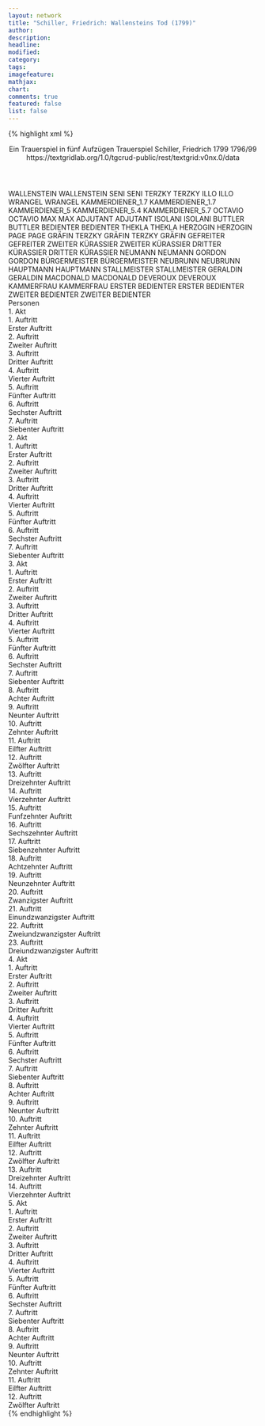 ```yaml
---
layout: network
title: "Schiller, Friedrich: Wallensteins Tod (1799)"
author:
description:
headline:
modified:
category:
tags:
imagefeature: 
mathjax: 
chart: 
comments: true
featured: false
list: false
---
```

{% highlight xml %}
<?xml-model href="https://raw.githubusercontent.com/DLiNa/project/master/rules/lina.rnc"?><?xml-model href="https://raw.githubusercontent.com/DLiNa/project/master/rules/lina.sch"?>
<play xmlns="http://lina.digital">
  <header>
    <title>Wallensteins Tod</title>
    <subtitle>Ein Trauerspiel in fünf Aufzügen</subtitle>
  	<genretitle>Trauerspiel</genretitle>
    <author>Schiller, Friedrich</author>
    <date type="print"/>
    <date type="premiere">1799</date>
    <date type="written">1796/99</date>
    <source>https://textgridlab.org/1.0/tgcrud-public/rest/textgrid:v0nx.0/data</source>
  </header>
  <personae>
    <character>
      <name>WALLENSTEIN</name>
      <alias xml:id="wallenstein">
        <name>WALLENSTEIN</name>
      </alias>
    </character>
    <character>
      <name>SENI</name>
      <alias xml:id="seni">
        <name>SENI</name>
      </alias>
    </character>
    <character>
      <name>TERZKY</name>
      <alias xml:id="terzky">
        <name>TERZKY</name>
      </alias>
    </character>
    <character>
      <name>ILLO</name>
      <alias xml:id="illo">
        <name>ILLO</name>
      </alias>
    </character>
    <character>
      <name>WRANGEL</name>
      <alias xml:id="wrangel">
        <name>WRANGEL</name>
      </alias>
    </character>
    <character>
      <name>KAMMERDIENER_1.7</name>
      <alias xml:id="kammerdiener_1.7">
        <name>KAMMERDIENER_1.7</name>
      </alias>
    </character>
    <character>
      <name>KAMMERDIENER_5</name>
      <alias xml:id="kammerdiener_5.4">
        <name>KAMMERDIENER_5.4</name>
      </alias>
      <alias xml:id="kammerdiener_5.7">
        <name>KAMMERDIENER_5.7</name>
      </alias>
    </character>
    <character>
      <name>OCTAVIO</name>
      <alias xml:id="octavio">
        <name>OCTAVIO</name>
      </alias>
    </character>
    <character>
      <name>MAX</name>
      <alias xml:id="max">
        <name>MAX</name>
      </alias>
    </character>
    <character>
      <name>ADJUTANT</name>
      <alias xml:id="adjutant">
        <name>ADJUTANT</name>
      </alias>
    </character>
    <character>
      <name>ISOLANI</name>
      <alias xml:id="isolani">
        <name>ISOLANI</name>
      </alias>
    </character>
    <character>
      <name>BUTTLER</name>
      <alias xml:id="buttler">
        <name>BUTTLER</name>
      </alias>
    </character>
    <character>
      <name>BEDIENTER</name>
      <alias xml:id="bedienter">
        <name>BEDIENTER</name>
      </alias>
    </character>
    <character>
      <name>THEKLA</name>
      <alias xml:id="thekla">
        <name>THEKLA</name>
      </alias>
    </character>
    <character>
      <name>HERZOGIN</name>
      <alias xml:id="herzogin">
        <name>HERZOGIN</name>
      </alias>
    </character>
    <character>
      <name>PAGE</name>
      <alias xml:id="page">
        <name>PAGE</name>
      </alias>
    </character>
    <character>
      <name>GRÄFIN TERZKY</name>
      <alias xml:id="gräfin_terzky">
        <name>GRÄFIN TERZKY</name>
      </alias>
      <alias xml:id="gräfin">
        <name>GRÄFIN</name>
      </alias>
    </character>
    <character>
      <name>GEFREITER</name>
      <alias xml:id="gefreiter">
        <name>GEFREITER</name>
      </alias>
    </character>
    <character>
      <name>ZWEITER KÜRASSIER</name>
      <alias xml:id="zweiter_kürassier">
        <name>ZWEITER KÜRASSIER</name>
      </alias>
    </character>
    <character>
      <name>DRITTER KÜRASSIER</name>
      <alias xml:id="dritter_kürassier">
        <name>DRITTER KÜRASSIER</name>
      </alias>
    </character>
    <character>
      <name>NEUMANN</name>
      <alias xml:id="neumann">
        <name>NEUMANN</name>
      </alias>
    </character>
    <character>
      <name>GORDON</name>
      <alias xml:id="gordon">
        <name>GORDON</name>
      </alias>
    </character>
    <character>
      <name>BÜRGERMEISTER</name>
      <alias xml:id="bürgermeister">
        <name>BÜRGERMEISTER</name>
      </alias>
    </character>
    <character>
      <name>NEUBRUNN</name>
      <alias xml:id="neubrunn">
        <name>NEUBRUNN</name>
      </alias>
    </character>
    <character>
      <name>HAUPTMANN</name>
      <alias xml:id="hauptmann">
        <name>HAUPTMANN</name>
      </alias>
    </character>
    <character>
      <name>STALLMEISTER</name>
      <alias xml:id="stallmeister">
        <name>STALLMEISTER</name>
      </alias>
    </character>
    <character>
      <name>GERALDIN</name>
      <alias xml:id="geraldin">
        <name>GERALDIN</name>
      </alias>
    </character>
    <character>
      <name>MACDONALD</name>
      <alias xml:id="macdonald">
        <name>MACDONALD</name>
      </alias>
    </character>
    <character>
      <name>DEVEROUX</name>
      <alias xml:id="deveroux">
        <name>DEVEROUX</name>
      </alias>
    </character>
    <character>
      <name>KAMMERFRAU</name>
      <alias xml:id="kammerfrau">
        <name>KAMMERFRAU</name>
      </alias>
    </character>
    <character>
      <name>ERSTER BEDIENTER</name>
      <alias xml:id="erster_bedienter">
        <name>ERSTER BEDIENTER</name>
      </alias>
    </character>
    <character>
      <name>ZWEITER BEDIENTER</name>
      <alias xml:id="zweiter_bedienter">
        <name>ZWEITER BEDIENTER</name>
      </alias>
    </character>
  </personae>
  <text>
    <div>
      <head>Personen</head>
    </div>
    <div>
      <head>1. Akt</head>
      <div>
        <head>1. Auftritt</head>
        <div>
          <head>Erster Auftritt</head>
          <sp who="#wallenstein">
            <amount n="5" unit="speech_acts"/>
            <amount n="229" unit="words"/>
            <amount n="34" unit="lines"/>
            <amount n="1270" unit="chars"/>
          </sp>
          <sp who="#seni">
            <amount n="2" unit="speech_acts"/>
            <amount n="37" unit="words"/>
            <amount n="6" unit="lines"/>
            <amount n="206" unit="chars"/>
          </sp>
          <sp who="#terzky">
            <amount n="2" unit="speech_acts"/>
            <amount n="15" unit="words"/>
            <amount n="3" unit="lines"/>
            <amount n="78" unit="chars"/>
          </sp>
        </div>
      </div>
      <div>
        <head>2. Auftritt</head>
        <div>
          <head>Zweiter Auftritt</head>
          <sp who="#terzky">
            <amount n="3" unit="speech_acts"/>
            <amount n="87" unit="words"/>
            <amount n="12" unit="lines"/>
            <amount n="491" unit="chars"/>
          </sp>
          <sp who="#wallenstein">
            <amount n="2" unit="speech_acts"/>
            <amount n="14" unit="words"/>
            <amount n="2" unit="lines"/>
            <amount n="82" unit="chars"/>
          </sp>
        </div>
      </div>
      <div>
        <head>3. Auftritt</head>
        <div>
          <head>Dritter Auftritt</head>
          <sp who="#illo">
            <amount n="14" unit="speech_acts"/>
            <amount n="318" unit="words"/>
            <amount n="45" unit="lines"/>
            <amount n="1713" unit="chars"/>
          </sp>
          <sp who="#terzky">
            <amount n="5" unit="speech_acts"/>
            <amount n="95" unit="words"/>
            <amount n="13" unit="lines"/>
            <amount n="499" unit="chars"/>
          </sp>
          <sp who="#wallenstein">
            <amount n="12" unit="speech_acts"/>
            <amount n="261" unit="words"/>
            <amount n="33" unit="lines"/>
            <amount n="1357" unit="chars"/>
          </sp>
        </div>
      </div>
      <div>
        <head>4. Auftritt</head>
        <div>
          <head>Vierter Auftritt</head>
          <sp who="#wallenstein">
            <amount n="1" unit="speech_acts"/>
            <amount n="638" unit="words"/>
            <amount n="84" unit="lines"/>
            <amount n="3460" unit="chars"/>
          </sp>
        </div>
      </div>
      <div>
        <head>5. Auftritt</head>
        <div>
          <head>Fünfter Auftritt</head>
          <sp who="#wallenstein">
            <amount n="26" unit="speech_acts"/>
            <amount n="663" unit="words"/>
            <amount n="94" unit="lines"/>
            <amount n="3563" unit="chars"/>
          </sp>
          <sp who="#wrangel">
            <amount n="26" unit="speech_acts"/>
            <amount n="771" unit="words"/>
            <amount n="110" unit="lines"/>
            <amount n="4273" unit="chars"/>
          </sp>
        </div>
      </div>
      <div>
        <head>6. Auftritt</head>
        <div>
          <head>Sechster Auftritt</head>
          <sp who="#illo">
            <amount n="4" unit="speech_acts"/>
            <amount n="33" unit="words"/>
            <amount n="6" unit="lines"/>
            <amount n="178" unit="chars"/>
          </sp>
          <sp who="#terzky">
            <amount n="3" unit="speech_acts"/>
            <amount n="56" unit="words"/>
            <amount n="8" unit="lines"/>
            <amount n="287" unit="chars"/>
          </sp>
          <sp who="#wallenstein">
            <amount n="4" unit="speech_acts"/>
            <amount n="167" unit="words"/>
            <amount n="23" unit="lines"/>
            <amount n="922" unit="chars"/>
          </sp>
        </div>
      </div>
      <div>
        <head>7. Auftritt</head>
        <div>
          <head>Siebenter Auftritt</head>
          <sp who="#wallenstein">
            <amount n="14" unit="speech_acts"/>
            <amount n="490" unit="words"/>
            <amount n="65" unit="lines"/>
            <amount n="2584" unit="chars"/>
          </sp>
          <sp who="#gräfin">
            <amount n="15" unit="speech_acts"/>
            <amount n="1132" unit="words"/>
            <amount n="152" unit="lines"/>
            <amount n="6178" unit="chars"/>
          </sp>
          <sp who="#terzky">
            <amount n="1" unit="speech_acts"/>
            <amount n="4" unit="words"/>
            <amount n="1" unit="lines"/>
            <amount n="22" unit="chars"/>
          </sp>
          <sp who="#illo">
            <amount n="3" unit="speech_acts"/>
            <amount n="40" unit="words"/>
            <amount n="5" unit="lines"/>
            <amount n="202" unit="chars"/>
          </sp>
          <sp who="#kammerdiener_1.7">
            <amount n="2" unit="speech_acts"/>
            <amount n="16" unit="words"/>
            <amount n="3" unit="lines"/>
            <amount n="89" unit="chars"/>
          </sp>
        </div>
      </div>
    </div>
    <div>
      <head>2. Akt</head>
      <div>
        <head>1. Auftritt</head>
        <div>
          <head>Erster Auftritt</head>
          <sp who="#wallenstein">
            <amount n="1" unit="speech_acts"/>
            <amount n="163" unit="words"/>
            <amount n="21" unit="lines"/>
            <amount n="878" unit="chars"/>
          </sp>
          <sp who="#octavio">
            <amount n="1" unit="speech_acts"/>
            <amount n="4" unit="words"/>
            <amount n="1" unit="lines"/>
            <amount n="22" unit="chars"/>
          </sp>
        </div>
      </div>
      <div>
        <head>2. Auftritt</head>
        <div>
          <head>Zweiter Auftritt</head>
          <sp who="#max">
            <amount n="9" unit="speech_acts"/>
            <amount n="559" unit="words"/>
            <amount n="75" unit="lines"/>
            <amount n="3010" unit="chars"/>
          </sp>
          <sp who="#wallenstein">
            <amount n="9" unit="speech_acts"/>
            <amount n="663" unit="words"/>
            <amount n="88" unit="lines"/>
            <amount n="3534" unit="chars"/>
          </sp>
        </div>
      </div>
      <div>
        <head>3. Auftritt</head>
        <div>
          <head>Dritter Auftritt</head>
          <sp who="#terzky">
            <amount n="10" unit="speech_acts"/>
            <amount n="129" unit="words"/>
            <amount n="17" unit="lines"/>
            <amount n="679" unit="chars"/>
          </sp>
          <sp who="#wallenstein">
            <amount n="14" unit="speech_acts"/>
            <amount n="678" unit="words"/>
            <amount n="93" unit="lines"/>
            <amount n="3717" unit="chars"/>
          </sp>
          <sp who="#illo">
            <amount n="9" unit="speech_acts"/>
            <amount n="93" unit="words"/>
            <amount n="13" unit="lines"/>
            <amount n="497" unit="chars"/>
          </sp>
        </div>
      </div>
      <div>
        <head>4. Auftritt</head>
        <div>
          <head>Vierter Auftritt</head>
          <sp who="#octavio">
            <amount n="3" unit="speech_acts"/>
            <amount n="80" unit="words"/>
            <amount n="12" unit="lines"/>
            <amount n="467" unit="chars"/>
          </sp>
          <sp who="#adjutant">
            <amount n="2" unit="speech_acts"/>
            <amount n="5" unit="words"/>
            <amount n="2" unit="lines"/>
            <amount n="31" unit="chars"/>
          </sp>
        </div>
      </div>
      <div>
        <head>5. Auftritt</head>
        <div>
          <head>Fünfter Auftritt</head>
          <sp who="#isolani">
            <amount n="20" unit="speech_acts"/>
            <amount n="374" unit="words"/>
            <amount n="50" unit="lines"/>
            <amount n="1935" unit="chars"/>
          </sp>
          <sp who="#octavio">
            <amount n="20" unit="speech_acts"/>
            <amount n="251" unit="words"/>
            <amount n="38" unit="lines"/>
            <amount n="1302" unit="chars"/>
          </sp>
        </div>
      </div>
      <div>
        <head>6. Auftritt</head>
        <div>
          <head>Sechster Auftritt</head>
          <sp who="#buttler">
            <amount n="30" unit="speech_acts"/>
            <amount n="386" unit="words"/>
            <amount n="55" unit="lines"/>
            <amount n="2120" unit="chars"/>
          </sp>
          <sp who="#octavio">
            <amount n="30" unit="speech_acts"/>
            <amount n="719" unit="words"/>
            <amount n="98" unit="lines"/>
            <amount n="3868" unit="chars"/>
          </sp>
          <sp who="#bedienter">
            <amount n="1" unit="speech_acts"/>
            <amount n="15" unit="words"/>
            <amount n="2" unit="lines"/>
            <amount n="90" unit="chars"/>
          </sp>
        </div>
      </div>
      <div>
        <head>7. Auftritt</head>
        <div>
          <head>Siebenter Auftritt</head>
          <sp who="#octavio">
            <amount n="15" unit="speech_acts"/>
            <amount n="246" unit="words"/>
            <amount n="36" unit="lines"/>
            <amount n="1357" unit="chars"/>
          </sp>
          <sp who="#max">
            <amount n="14" unit="speech_acts"/>
            <amount n="420" unit="words"/>
            <amount n="62" unit="lines"/>
            <amount n="2378" unit="chars"/>
          </sp>
        </div>
      </div>
    </div>
    <div>
      <head>3. Akt</head>
      <div>
        <head>1. Auftritt</head>
        <div>
          <head>Erster Auftritt</head>
          <sp who="#gräfin">
            <amount n="4" unit="speech_acts"/>
            <amount n="76" unit="words"/>
            <amount n="10" unit="lines"/>
            <amount n="388" unit="chars"/>
          </sp>
          <sp who="#thekla">
            <amount n="3" unit="speech_acts"/>
            <amount n="12" unit="words"/>
            <amount n="3" unit="lines"/>
            <amount n="61" unit="chars"/>
          </sp>
        </div>
      </div>
      <div>
        <head>2. Auftritt</head>
        <div>
          <head>Zweiter Auftritt</head>
          <sp who="#gräfin">
            <amount n="19" unit="speech_acts"/>
            <amount n="347" unit="words"/>
            <amount n="50" unit="lines"/>
            <amount n="1778" unit="chars"/>
          </sp>
          <sp who="#thekla">
            <amount n="18" unit="speech_acts"/>
            <amount n="243" unit="words"/>
            <amount n="38" unit="lines"/>
            <amount n="1311" unit="chars"/>
          </sp>
        </div>
      </div>
      <div>
        <head>3. Auftritt</head>
        <div>
          <head>Dritter Auftritt</head>
          <sp who="#herzogin">
            <amount n="8" unit="speech_acts"/>
            <amount n="357" unit="words"/>
            <amount n="51" unit="lines"/>
            <amount n="1952" unit="chars"/>
          </sp>
          <sp who="#gräfin">
            <amount n="8" unit="speech_acts"/>
            <amount n="69" unit="words"/>
            <amount n="13" unit="lines"/>
            <amount n="350" unit="chars"/>
          </sp>
          <sp who="#thekla">
            <amount n="4" unit="speech_acts"/>
            <amount n="47" unit="words"/>
            <amount n="8" unit="lines"/>
            <amount n="266" unit="chars"/>
          </sp>
        </div>
      </div>
      <div>
        <head>4. Auftritt</head>
        <div>
          <head>Vierter Auftritt</head>
          <sp who="#wallenstein">
            <amount n="24" unit="speech_acts"/>
            <amount n="628" unit="words"/>
            <amount n="90" unit="lines"/>
            <amount n="3371" unit="chars"/>
          </sp>
          <sp who="#illo">
            <amount n="4" unit="speech_acts"/>
            <amount n="28" unit="words"/>
            <amount n="5" unit="lines"/>
            <amount n="176" unit="chars"/>
          </sp>
          <sp who="#gräfin">
            <amount n="13" unit="speech_acts"/>
            <amount n="112" unit="words"/>
            <amount n="20" unit="lines"/>
            <amount n="588" unit="chars"/>
          </sp>
          <sp who="#herzogin">
            <amount n="16" unit="speech_acts"/>
            <amount n="192" unit="words"/>
            <amount n="30" unit="lines"/>
            <amount n="1021" unit="chars"/>
          </sp>
          <sp who="#thekla">
            <amount n="4" unit="speech_acts"/>
            <amount n="43" unit="words"/>
            <amount n="6" unit="lines"/>
            <amount n="199" unit="chars"/>
          </sp>
        </div>
      </div>
      <div>
        <head>5. Auftritt</head>
        <div>
          <head>Fünfter Auftritt</head>
          <sp who="#gräfin">
            <amount n="1" unit="speech_acts"/>
            <amount n="15" unit="words"/>
            <amount n="2" unit="lines"/>
            <amount n="81" unit="chars"/>
          </sp>
          <sp who="#terzky">
            <amount n="5" unit="speech_acts"/>
            <amount n="46" unit="words"/>
            <amount n="7" unit="lines"/>
            <amount n="252" unit="chars"/>
          </sp>
          <sp who="#wallenstein">
            <amount n="4" unit="speech_acts"/>
            <amount n="8" unit="words"/>
            <amount n="4" unit="lines"/>
            <amount n="39" unit="chars"/>
          </sp>
        </div>
      </div>
      <div>
        <head>6. Auftritt</head>
        <div>
          <head>Sechster Auftritt</head>
          <sp who="#illo">
            <amount n="4" unit="speech_acts"/>
            <amount n="30" unit="words"/>
            <amount n="6" unit="lines"/>
            <amount n="162" unit="chars"/>
          </sp>
          <sp who="#terzky">
            <amount n="5" unit="speech_acts"/>
            <amount n="17" unit="words"/>
            <amount n="5" unit="lines"/>
            <amount n="97" unit="chars"/>
          </sp>
          <sp who="#wallenstein">
            <amount n="7" unit="speech_acts"/>
            <amount n="106" unit="words"/>
            <amount n="18" unit="lines"/>
            <amount n="566" unit="chars"/>
          </sp>
          <sp who="#gräfin">
            <amount n="4" unit="speech_acts"/>
            <amount n="44" unit="words"/>
            <amount n="7" unit="lines"/>
            <amount n="248" unit="chars"/>
          </sp>
          <sp who="#page">
            <amount n="1" unit="speech_acts"/>
            <amount n="7" unit="words"/>
            <amount n="1" unit="lines"/>
            <amount n="42" unit="chars"/>
          </sp>
          <sp who="#herzogin">
            <amount n="2" unit="speech_acts"/>
            <amount n="9" unit="words"/>
            <amount n="2" unit="lines"/>
            <amount n="58" unit="chars"/>
          </sp>
        </div>
      </div>
      <div>
        <head>7. Auftritt</head>
        <div>
          <head>Siebenter Auftritt</head>
          <sp who="#wallenstein">
            <amount n="7" unit="speech_acts"/>
            <amount n="222" unit="words"/>
            <amount n="29" unit="lines"/>
            <amount n="1164" unit="chars"/>
          </sp>
          <sp who="#terzky">
            <amount n="7" unit="speech_acts"/>
            <amount n="140" unit="words"/>
            <amount n="21" unit="lines"/>
            <amount n="830" unit="chars"/>
          </sp>
        </div>
      </div>
      <div>
        <head>8. Auftritt</head>
        <div>
          <head>Achter Auftritt</head>
          <sp who="#illo">
            <amount n="7" unit="speech_acts"/>
            <amount n="88" unit="words"/>
            <amount n="16" unit="lines"/>
            <amount n="550" unit="chars"/>
          </sp>
          <sp who="#terzky">
            <amount n="6" unit="speech_acts"/>
            <amount n="30" unit="words"/>
            <amount n="6" unit="lines"/>
            <amount n="133" unit="chars"/>
          </sp>
          <sp who="#wallenstein">
            <amount n="3" unit="speech_acts"/>
            <amount n="12" unit="words"/>
            <amount n="3" unit="lines"/>
            <amount n="61" unit="chars"/>
          </sp>
        </div>
      </div>
      <div>
        <head>9. Auftritt</head>
        <div>
          <head>Neunter Auftritt</head>
          <sp who="#gräfin">
            <amount n="2" unit="speech_acts"/>
            <amount n="21" unit="words"/>
            <amount n="3" unit="lines"/>
            <amount n="104" unit="chars"/>
          </sp>
          <sp who="#illo">
            <amount n="1" unit="speech_acts"/>
            <amount n="12" unit="words"/>
            <amount n="2" unit="lines"/>
            <amount n="67" unit="chars"/>
          </sp>
          <sp who="#terzky">
            <amount n="1" unit="speech_acts"/>
            <amount n="13" unit="words"/>
            <amount n="2" unit="lines"/>
            <amount n="64" unit="chars"/>
          </sp>
          <sp who="#wallenstein">
            <amount n="1" unit="speech_acts"/>
            <amount n="141" unit="words"/>
            <amount n="20" unit="lines"/>
            <amount n="810" unit="chars"/>
          </sp>
        </div>
      </div>
      <div>
        <head>10. Auftritt</head>
        <div>
          <head>Zehnter Auftritt</head>
          <sp who="#terzky">
            <amount n="2" unit="speech_acts"/>
            <amount n="18" unit="words"/>
            <amount n="2" unit="lines"/>
            <amount n="85" unit="chars"/>
          </sp>
          <sp who="#wallenstein">
            <amount n="13" unit="speech_acts"/>
            <amount n="356" unit="words"/>
            <amount n="52" unit="lines"/>
            <amount n="1950" unit="chars"/>
          </sp>
          <sp who="#buttler">
            <amount n="13" unit="speech_acts"/>
            <amount n="92" unit="words"/>
            <amount n="19" unit="lines"/>
            <amount n="492" unit="chars"/>
          </sp>
          <sp who="#terzky #illo">
            <amount n="1" unit="speech_acts"/>
            <amount n="3" unit="words"/>
            <amount n="1" unit="lines"/>
            <amount n="14" unit="chars"/>
          </sp>
          <sp who="#illo">
            <amount n="1" unit="speech_acts"/>
            <amount n="1" unit="words"/>
            <amount n="1" unit="lines"/>
            <amount n="9" unit="chars"/>
          </sp>
        </div>
      </div>
      <div>
        <head>11. Auftritt</head>
        <div>
          <head>Eilfter Auftritt</head>
          <sp who="#gräfin_terzky">
            <amount n="1" unit="speech_acts"/>
            <amount n="128" unit="words"/>
            <amount n="15" unit="lines"/>
            <amount n="663" unit="chars"/>
          </sp>
        </div>
      </div>
      <div>
        <head>12. Auftritt</head>
        <div>
          <head>Zwölfter Auftritt</head>
          <sp who="#thekla">
            <amount n="4" unit="speech_acts"/>
            <amount n="19" unit="words"/>
            <amount n="4" unit="lines"/>
            <amount n="102" unit="chars"/>
          </sp>
          <sp who="#herzogin">
            <amount n="2" unit="speech_acts"/>
            <amount n="45" unit="words"/>
            <amount n="7" unit="lines"/>
            <amount n="284" unit="chars"/>
          </sp>
          <sp who="#gräfin">
            <amount n="3" unit="speech_acts"/>
            <amount n="108" unit="words"/>
            <amount n="14" unit="lines"/>
            <amount n="557" unit="chars"/>
          </sp>
        </div>
      </div>
      <div>
        <head>13. Auftritt</head>
        <div>
          <head>Dreizehnter Auftritt</head>
          <sp who="#wallenstein">
            <amount n="1" unit="speech_acts"/>
            <amount n="302" unit="words"/>
            <amount n="39" unit="lines"/>
            <amount n="1657" unit="chars"/>
          </sp>
        </div>
      </div>
      <div>
        <head>14. Auftritt</head>
        <div>
          <head>Vierzehnter Auftritt</head>
          <sp who="#terzky">
            <amount n="2" unit="speech_acts"/>
            <amount n="16" unit="words"/>
            <amount n="4" unit="lines"/>
            <amount n="94" unit="chars"/>
          </sp>
          <sp who="#wallenstein">
            <amount n="2" unit="speech_acts"/>
            <amount n="19" unit="words"/>
            <amount n="4" unit="lines"/>
            <amount n="104" unit="chars"/>
          </sp>
        </div>
      </div>
      <div>
        <head>15. Auftritt</head>
        <div>
          <head>Funfzehnter Auftritt</head>
          <sp who="#wallenstein">
            <amount n="18" unit="speech_acts"/>
            <amount n="757" unit="words"/>
            <amount n="106" unit="lines"/>
            <amount n="4236" unit="chars"/>
          </sp>
          <sp who="#gefreiter">
            <amount n="13" unit="speech_acts"/>
            <amount n="439" unit="words"/>
            <amount n="62" unit="lines"/>
            <amount n="2406" unit="chars"/>
          </sp>
          <sp who="#zweiter_kürassier">
            <amount n="1" unit="speech_acts"/>
            <amount n="4" unit="words"/>
            <amount n="1" unit="lines"/>
            <amount n="23" unit="chars"/>
          </sp>
          <sp who="#dritter_kürassier">
            <amount n="3" unit="speech_acts"/>
            <amount n="17" unit="words"/>
            <amount n="3" unit="lines"/>
            <amount n="81" unit="chars"/>
          </sp>
        </div>
      </div>
      <div>
        <head>16. Auftritt</head>
        <div>
          <head>Sechszehnter Auftritt</head>
          <sp who="#buttler">
            <amount n="4" unit="speech_acts"/>
            <amount n="36" unit="words"/>
            <amount n="6" unit="lines"/>
            <amount n="220" unit="chars"/>
          </sp>
          <sp who="#wallenstein">
            <amount n="4" unit="speech_acts"/>
            <amount n="117" unit="words"/>
            <amount n="17" unit="lines"/>
            <amount n="580" unit="chars"/>
          </sp>
          <sp who="#gefreiter">
            <amount n="1" unit="speech_acts"/>
            <amount n="2" unit="words"/>
            <amount n="1" unit="lines"/>
            <amount n="10" unit="chars"/>
          </sp>
        </div>
      </div>
      <div>
        <head>17. Auftritt</head>
        <div>
          <head>Siebenzehnter Auftritt</head>
          <sp who="#herzogin">
            <amount n="3" unit="speech_acts"/>
            <amount n="16" unit="words"/>
            <amount n="3" unit="lines"/>
            <amount n="88" unit="chars"/>
          </sp>
          <sp who="#wallenstein">
            <amount n="3" unit="speech_acts"/>
            <amount n="61" unit="words"/>
            <amount n="10" unit="lines"/>
            <amount n="338" unit="chars"/>
          </sp>
          <sp who="#gräfin">
            <amount n="5" unit="speech_acts"/>
            <amount n="51" unit="words"/>
            <amount n="9" unit="lines"/>
            <amount n="271" unit="chars"/>
          </sp>
          <sp who="#terzky">
            <amount n="4" unit="speech_acts"/>
            <amount n="52" unit="words"/>
            <amount n="8" unit="lines"/>
            <amount n="268" unit="chars"/>
          </sp>
          <sp who="#illo">
            <amount n="2" unit="speech_acts"/>
            <amount n="68" unit="words"/>
            <amount n="10" unit="lines"/>
            <amount n="354" unit="chars"/>
          </sp>
          <sp who="#thekla">
            <amount n="1" unit="speech_acts"/>
            <amount n="3" unit="words"/>
            <amount n="1" unit="lines"/>
            <amount n="10" unit="chars"/>
          </sp>
        </div>
      </div>
      <div>
        <head>18. Auftritt</head>
        <div>
          <head>Achtzehnter Auftritt</head>
          <sp who="#max">
            <amount n="5" unit="speech_acts"/>
            <amount n="479" unit="words"/>
            <amount n="64" unit="lines"/>
            <amount n="2590" unit="chars"/>
          </sp>
          <sp who="#wallenstein">
            <amount n="5" unit="speech_acts"/>
            <amount n="675" unit="words"/>
            <amount n="90" unit="lines"/>
            <amount n="3744" unit="chars"/>
          </sp>
        </div>
      </div>
      <div>
        <head>19. Auftritt</head>
        <div>
          <head>Neunzehnter Auftritt</head>
          <sp who="#wallenstein">
            <amount n="5" unit="speech_acts"/>
            <amount n="53" unit="words"/>
            <amount n="11" unit="lines"/>
            <amount n="324" unit="chars"/>
          </sp>
          <sp who="#neumann">
            <amount n="1" unit="speech_acts"/>
            <amount n="28" unit="words"/>
            <amount n="4" unit="lines"/>
            <amount n="152" unit="chars"/>
          </sp>
          <sp who="#gräfin">
            <amount n="1" unit="speech_acts"/>
            <amount n="7" unit="words"/>
            <amount n="2" unit="lines"/>
            <amount n="38" unit="chars"/>
          </sp>
          <sp who="#illo">
            <amount n="3" unit="speech_acts"/>
            <amount n="25" unit="words"/>
            <amount n="6" unit="lines"/>
            <amount n="137" unit="chars"/>
          </sp>
          <sp who="#max">
            <amount n="3" unit="speech_acts"/>
            <amount n="12" unit="words"/>
            <amount n="4" unit="lines"/>
            <amount n="67" unit="chars"/>
          </sp>
          <sp who="#herzogin #gräfin">
            <amount n="1" unit="speech_acts"/>
            <amount n="3" unit="words"/>
            <amount n="1" unit="lines"/>
            <amount n="15" unit="chars"/>
          </sp>
        </div>
      </div>
      <div>
        <head>20. Auftritt</head>
        <div>
          <head>Zwanzigster Auftritt</head>
          <sp who="#terzky">
            <amount n="3" unit="speech_acts"/>
            <amount n="69" unit="words"/>
            <amount n="10" unit="lines"/>
            <amount n="364" unit="chars"/>
          </sp>
          <sp who="#illo">
            <amount n="4" unit="speech_acts"/>
            <amount n="46" unit="words"/>
            <amount n="9" unit="lines"/>
            <amount n="251" unit="chars"/>
          </sp>
          <sp who="#wallenstein">
            <amount n="7" unit="speech_acts"/>
            <amount n="230" unit="words"/>
            <amount n="34" unit="lines"/>
            <amount n="1247" unit="chars"/>
          </sp>
          <sp who="#gräfin">
            <amount n="2" unit="speech_acts"/>
            <amount n="15" unit="words"/>
            <amount n="3" unit="lines"/>
            <amount n="77" unit="chars"/>
          </sp>
          <sp who="#max">
            <amount n="2" unit="speech_acts"/>
            <amount n="62" unit="words"/>
            <amount n="9" unit="lines"/>
            <amount n="349" unit="chars"/>
          </sp>
          <sp who="#herzogin #gräfin">
            <amount n="1" unit="speech_acts"/>
            <amount n="3" unit="words"/>
            <amount n="1" unit="lines"/>
            <amount n="22" unit="chars"/>
          </sp>
        </div>
      </div>
      <div>
        <head>21. Auftritt</head>
        <div>
          <head>Einundzwanzigster Auftritt</head>
          <sp who="#gräfin">
            <amount n="5" unit="speech_acts"/>
            <amount n="88" unit="words"/>
            <amount n="15" unit="lines"/>
            <amount n="503" unit="chars"/>
          </sp>
          <sp who="#herzogin">
            <amount n="1" unit="speech_acts"/>
            <amount n="4" unit="words"/>
            <amount n="1" unit="lines"/>
            <amount n="24" unit="chars"/>
          </sp>
          <sp who="#max">
            <amount n="6" unit="speech_acts"/>
            <amount n="420" unit="words"/>
            <amount n="59" unit="lines"/>
            <amount n="2290" unit="chars"/>
          </sp>
          <sp who="#thekla">
            <amount n="4" unit="speech_acts"/>
            <amount n="156" unit="words"/>
            <amount n="24" unit="lines"/>
            <amount n="843" unit="chars"/>
          </sp>
        </div>
      </div>
      <div>
        <head>22. Auftritt</head>
        <div>
          <head>Zweiundzwanzigster Auftritt</head>
          <sp who="#gräfin">
            <amount n="3" unit="speech_acts"/>
            <amount n="18" unit="words"/>
            <amount n="3" unit="lines"/>
            <amount n="107" unit="chars"/>
          </sp>
          <sp who="#terzky">
            <amount n="4" unit="speech_acts"/>
            <amount n="38" unit="words"/>
            <amount n="7" unit="lines"/>
            <amount n="205" unit="chars"/>
          </sp>
          <sp who="#herzogin">
            <amount n="1" unit="speech_acts"/>
            <amount n="3" unit="words"/>
            <amount n="1" unit="lines"/>
            <amount n="17" unit="chars"/>
          </sp>
        </div>
      </div>
      <div>
        <head>23. Auftritt</head>
        <div>
          <head>Dreiundzwanzigster Auftritt</head>
          <sp who="#wallenstein">
            <amount n="5" unit="speech_acts"/>
            <amount n="63" unit="words"/>
            <amount n="12" unit="lines"/>
            <amount n="371" unit="chars"/>
          </sp>
          <sp who="#terzky">
            <amount n="1" unit="speech_acts"/>
            <amount n="3" unit="words"/>
            <amount n="1" unit="lines"/>
            <amount n="11" unit="chars"/>
          </sp>
          <sp who="#buttler">
            <amount n="2" unit="speech_acts"/>
            <amount n="8" unit="words"/>
            <amount n="2" unit="lines"/>
            <amount n="47" unit="chars"/>
          </sp>
          <sp who="#max">
            <amount n="4" unit="speech_acts"/>
            <amount n="355" unit="words"/>
            <amount n="46" unit="lines"/>
            <amount n="1832" unit="chars"/>
          </sp>
          <sp who="#herzogin">
            <amount n="1" unit="speech_acts"/>
            <amount n="26" unit="words"/>
            <amount n="4" unit="lines"/>
            <amount n="129" unit="chars"/>
          </sp>
          <sp who="#illo">
            <amount n="1" unit="speech_acts"/>
            <amount n="26" unit="words"/>
            <amount n="4" unit="lines"/>
            <amount n="140" unit="chars"/>
          </sp>
        </div>
      </div>
    </div>
    <div>
      <head>4. Akt</head>
      <div>
        <head>1. Auftritt</head>
        <div>
          <head>Erster Auftritt</head>
          <sp who="#buttler">
            <amount n="1" unit="speech_acts"/>
            <amount n="124" unit="words"/>
            <amount n="17" unit="lines"/>
            <amount n="694" unit="chars"/>
          </sp>
        </div>
      </div>
      <div>
        <head>2. Auftritt</head>
        <div>
          <head>Zweiter Auftritt</head>
          <sp who="#gordon">
            <amount n="9" unit="speech_acts"/>
            <amount n="769" unit="words"/>
            <amount n="101" unit="lines"/>
            <amount n="4133" unit="chars"/>
          </sp>
          <sp who="#buttler">
            <amount n="9" unit="speech_acts"/>
            <amount n="238" unit="words"/>
            <amount n="33" unit="lines"/>
            <amount n="1315" unit="chars"/>
          </sp>
        </div>
      </div>
      <div>
        <head>3. Auftritt</head>
        <div>
          <head>Dritter Auftritt</head>
          <sp who="#wallenstein">
            <amount n="10" unit="speech_acts"/>
            <amount n="359" unit="words"/>
            <amount n="53" unit="lines"/>
            <amount n="1961" unit="chars"/>
          </sp>
          <sp who="#bürgermeister">
            <amount n="5" unit="speech_acts"/>
            <amount n="68" unit="words"/>
            <amount n="11" unit="lines"/>
            <amount n="364" unit="chars"/>
          </sp>
          <sp who="#gordon">
            <amount n="4" unit="speech_acts"/>
            <amount n="54" unit="words"/>
            <amount n="9" unit="lines"/>
            <amount n="319" unit="chars"/>
          </sp>
          <sp who="#buttler">
            <amount n="1" unit="speech_acts"/>
            <amount n="7" unit="words"/>
            <amount n="1" unit="lines"/>
            <amount n="43" unit="chars"/>
          </sp>
        </div>
      </div>
      <div>
        <head>4. Auftritt</head>
        <div>
          <head>Vierter Auftritt</head>
          <sp who="#terzky">
            <amount n="4" unit="speech_acts"/>
            <amount n="72" unit="words"/>
            <amount n="12" unit="lines"/>
            <amount n="466" unit="chars"/>
          </sp>
          <sp who="#wallenstein">
            <amount n="3" unit="speech_acts"/>
            <amount n="59" unit="words"/>
            <amount n="9" unit="lines"/>
            <amount n="317" unit="chars"/>
          </sp>
        </div>
      </div>
      <div>
        <head>5. Auftritt</head>
        <div>
          <head>Fünfter Auftritt</head>
          <sp who="#illo">
            <amount n="2" unit="speech_acts"/>
            <amount n="71" unit="words"/>
            <amount n="10" unit="lines"/>
            <amount n="385" unit="chars"/>
          </sp>
          <sp who="#terzky">
            <amount n="1" unit="speech_acts"/>
            <amount n="8" unit="words"/>
            <amount n="1" unit="lines"/>
            <amount n="42" unit="chars"/>
          </sp>
          <sp who="#wallenstein">
            <amount n="2" unit="speech_acts"/>
            <amount n="14" unit="words"/>
            <amount n="2" unit="lines"/>
            <amount n="66" unit="chars"/>
          </sp>
          <sp who="#neubrunn">
            <amount n="3" unit="speech_acts"/>
            <amount n="9" unit="words"/>
            <amount n="3" unit="lines"/>
            <amount n="45" unit="chars"/>
          </sp>
          <sp who="#illo #terzky">
            <amount n="1" unit="speech_acts"/>
            <amount n="2" unit="words"/>
            <amount n="1" unit="lines"/>
            <amount n="10" unit="chars"/>
          </sp>
          <sp who="#wallenstein #terzky">
            <amount n="1" unit="speech_acts"/>
            <amount n="2" unit="words"/>
            <amount n="1" unit="lines"/>
            <amount n="10" unit="chars"/>
          </sp>
        </div>
      </div>
      <div>
        <head>6. Auftritt</head>
        <div>
          <head>Sechster Auftritt</head>
          <sp who="#gordon">
            <amount n="24" unit="speech_acts"/>
            <amount n="246" unit="words"/>
            <amount n="37" unit="lines"/>
            <amount n="1274" unit="chars"/>
          </sp>
          <sp who="#buttler">
            <amount n="24" unit="speech_acts"/>
            <amount n="355" unit="words"/>
            <amount n="50" unit="lines"/>
            <amount n="1895" unit="chars"/>
          </sp>
        </div>
      </div>
      <div>
        <head>7. Auftritt</head>
        <div>
          <head>Siebenter Auftritt</head>
          <sp who="#terzky">
            <amount n="5" unit="speech_acts"/>
            <amount n="108" unit="words"/>
            <amount n="15" unit="lines"/>
            <amount n="635" unit="chars"/>
          </sp>
          <sp who="#illo">
            <amount n="7" unit="speech_acts"/>
            <amount n="401" unit="words"/>
            <amount n="53" unit="lines"/>
            <amount n="2212" unit="chars"/>
          </sp>
          <sp who="#buttler">
            <amount n="3" unit="speech_acts"/>
            <amount n="47" unit="words"/>
            <amount n="6" unit="lines"/>
            <amount n="241" unit="chars"/>
          </sp>
          <sp who="#gordon">
            <amount n="2" unit="speech_acts"/>
            <amount n="31" unit="words"/>
            <amount n="4" unit="lines"/>
            <amount n="156" unit="chars"/>
          </sp>
        </div>
      </div>
      <div>
        <head>8. Auftritt</head>
        <div>
          <head>Achter Auftritt</head>
          <sp who="#gordon">
            <amount n="8" unit="speech_acts"/>
            <amount n="209" unit="words"/>
            <amount n="30" unit="lines"/>
            <amount n="1149" unit="chars"/>
          </sp>
          <sp who="#buttler">
            <amount n="7" unit="speech_acts"/>
            <amount n="443" unit="words"/>
            <amount n="56" unit="lines"/>
            <amount n="2327" unit="chars"/>
          </sp>
        </div>
      </div>
      <div>
        <head>9. Auftritt</head>
        <div>
          <head>Neunter Auftritt</head>
          <sp who="#wallenstein">
            <amount n="13" unit="speech_acts"/>
            <amount n="211" unit="words"/>
            <amount n="31" unit="lines"/>
            <amount n="1143" unit="chars"/>
          </sp>
          <sp who="#gräfin">
            <amount n="6" unit="speech_acts"/>
            <amount n="192" unit="words"/>
            <amount n="27" unit="lines"/>
            <amount n="1023" unit="chars"/>
          </sp>
          <sp who="#herzogin">
            <amount n="7" unit="speech_acts"/>
            <amount n="57" unit="words"/>
            <amount n="10" unit="lines"/>
            <amount n="333" unit="chars"/>
          </sp>
          <sp who="#thekla">
            <amount n="11" unit="speech_acts"/>
            <amount n="209" unit="words"/>
            <amount n="30" unit="lines"/>
            <amount n="1112" unit="chars"/>
          </sp>
          <sp who="#gräfin #herzogin">
            <amount n="1" unit="speech_acts"/>
            <amount n="3" unit="words"/>
            <amount n="1" unit="lines"/>
            <amount n="12" unit="chars"/>
          </sp>
          <sp who="#neubrunn">
            <amount n="1" unit="speech_acts"/>
            <amount n="3" unit="words"/>
            <amount n="1" unit="lines"/>
            <amount n="20" unit="chars"/>
          </sp>
        </div>
      </div>
      <div>
        <head>10. Auftritt</head>
        <div>
          <head>Zehnter Auftritt</head>
          <sp who="#hauptmann">
            <amount n="13" unit="speech_acts"/>
            <amount n="449" unit="words"/>
            <amount n="68" unit="lines"/>
            <amount n="2602" unit="chars"/>
          </sp>
          <sp who="#thekla">
            <amount n="11" unit="speech_acts"/>
            <amount n="128" unit="words"/>
            <amount n="19" unit="lines"/>
            <amount n="694" unit="chars"/>
          </sp>
          <sp who="#neubrunn">
            <amount n="2" unit="speech_acts"/>
            <amount n="21" unit="words"/>
            <amount n="3" unit="lines"/>
            <amount n="102" unit="chars"/>
          </sp>
        </div>
      </div>
      <div>
        <head>11. Auftritt</head>
        <div>
          <head>Eilfter Auftritt</head>
          <sp who="#thekla">
            <amount n="19" unit="speech_acts"/>
            <amount n="375" unit="words"/>
            <amount n="50" unit="lines"/>
            <amount n="1933" unit="chars"/>
          </sp>
          <sp who="#neubrunn">
            <amount n="19" unit="speech_acts"/>
            <amount n="172" unit="words"/>
            <amount n="25" unit="lines"/>
            <amount n="923" unit="chars"/>
          </sp>
        </div>
      </div>
      <div>
        <head>12. Auftritt</head>
        <div>
          <head>Zwölfter Auftritt</head>
          <sp who="#thekla">
            <amount n="1" unit="speech_acts"/>
            <amount n="198" unit="words"/>
            <amount n="26" unit="lines"/>
            <amount n="1045" unit="chars"/>
          </sp>
        </div>
      </div>
      <div>
        <head>13. Auftritt</head>
        <div>
          <head>Dreizehnter Auftritt</head>
          <sp who="#neubrunn">
            <amount n="3" unit="speech_acts"/>
            <amount n="18" unit="words"/>
            <amount n="3" unit="lines"/>
            <amount n="91" unit="chars"/>
          </sp>
          <sp who="#thekla">
            <amount n="7" unit="speech_acts"/>
            <amount n="47" unit="words"/>
            <amount n="10" unit="lines"/>
            <amount n="269" unit="chars"/>
          </sp>
          <sp who="#stallmeister">
            <amount n="6" unit="speech_acts"/>
            <amount n="33" unit="words"/>
            <amount n="7" unit="lines"/>
            <amount n="158" unit="chars"/>
          </sp>
        </div>
      </div>
      <div>
        <head>14. Auftritt</head>
        <div>
          <head>Vierzehnter Auftritt</head>
          <sp who="#herzogin">
            <amount n="3" unit="speech_acts"/>
            <amount n="45" unit="words"/>
            <amount n="7" unit="lines"/>
            <amount n="232" unit="chars"/>
          </sp>
          <sp who="#thekla">
            <amount n="3" unit="speech_acts"/>
            <amount n="36" unit="words"/>
            <amount n="6" unit="lines"/>
            <amount n="192" unit="chars"/>
          </sp>
        </div>
      </div>
    </div>
    <div>
      <head>5. Akt</head>
      <div>
        <head>1. Auftritt</head>
        <div>
          <head>Erster Auftritt</head>
          <sp who="#buttler">
            <amount n="2" unit="speech_acts"/>
            <amount n="152" unit="words"/>
            <amount n="20" unit="lines"/>
            <amount n="826" unit="chars"/>
          </sp>
          <sp who="#geraldin">
            <amount n="1" unit="speech_acts"/>
            <amount n="4" unit="words"/>
            <amount n="1" unit="lines"/>
            <amount n="21" unit="chars"/>
          </sp>
        </div>
      </div>
      <div>
        <head>2. Auftritt</head>
        <div>
          <head>Zweiter Auftritt</head>
          <sp who="#macdonald">
            <amount n="26" unit="speech_acts"/>
            <amount n="245" unit="words"/>
            <amount n="39" unit="lines"/>
            <amount n="1245" unit="chars"/>
          </sp>
          <sp who="#deveroux">
            <amount n="38" unit="speech_acts"/>
            <amount n="530" unit="words"/>
            <amount n="75" unit="lines"/>
            <amount n="2735" unit="chars"/>
          </sp>
          <sp who="#buttler">
            <amount n="42" unit="speech_acts"/>
            <amount n="530" unit="words"/>
            <amount n="78" unit="lines"/>
            <amount n="2842" unit="chars"/>
          </sp>
          <sp who="#macdonald #deveroux">
            <amount n="4" unit="speech_acts"/>
            <amount n="7" unit="words"/>
            <amount n="4" unit="lines"/>
            <amount n="24" unit="chars"/>
          </sp>
        </div>
      </div>
      <div>
        <head>3. Auftritt</head>
        <div>
          <head>Dritter Auftritt</head>
          <sp who="#wallenstein">
            <amount n="19" unit="speech_acts"/>
            <amount n="622" unit="words"/>
            <amount n="82" unit="lines"/>
            <amount n="3372" unit="chars"/>
          </sp>
          <sp who="#gräfin">
            <amount n="19" unit="speech_acts"/>
            <amount n="410" unit="words"/>
            <amount n="54" unit="lines"/>
            <amount n="2109" unit="chars"/>
          </sp>
        </div>
      </div>
      <div>
        <head>4. Auftritt</head>
        <div>
          <head>Vierter Auftritt</head>
          <sp who="#wallenstein">
            <amount n="6" unit="speech_acts"/>
            <amount n="514" unit="words"/>
            <amount n="69" unit="lines"/>
            <amount n="2794" unit="chars"/>
          </sp>
          <sp who="#gordon">
            <amount n="4" unit="speech_acts"/>
            <amount n="93" unit="words"/>
            <amount n="12" unit="lines"/>
            <amount n="503" unit="chars"/>
          </sp>
          <sp who="#kammerdiener_5.4">
            <amount n="1" unit="speech_acts"/>
            <amount n="5" unit="words"/>
            <amount n="1" unit="lines"/>
            <amount n="39" unit="chars"/>
          </sp>
        </div>
      </div>
      <div>
        <head>5. Auftritt</head>
        <div>
          <head>Fünfter Auftritt</head>
          <sp who="#wallenstein">
            <amount n="11" unit="speech_acts"/>
            <amount n="350" unit="words"/>
            <amount n="46" unit="lines"/>
            <amount n="1804" unit="chars"/>
          </sp>
          <sp who="#seni">
            <amount n="7" unit="speech_acts"/>
            <amount n="122" unit="words"/>
            <amount n="18" unit="lines"/>
            <amount n="710" unit="chars"/>
          </sp>
          <sp who="#gordon">
            <amount n="4" unit="speech_acts"/>
            <amount n="163" unit="words"/>
            <amount n="23" unit="lines"/>
            <amount n="924" unit="chars"/>
          </sp>
        </div>
      </div>
      <div>
        <head>6. Auftritt</head>
        <div>
          <head>Sechster Auftritt</head>
          <sp who="#buttler">
            <amount n="15" unit="speech_acts"/>
            <amount n="126" unit="words"/>
            <amount n="25" unit="lines"/>
            <amount n="693" unit="chars"/>
          </sp>
          <sp who="#gordon">
            <amount n="14" unit="speech_acts"/>
            <amount n="237" unit="words"/>
            <amount n="37" unit="lines"/>
            <amount n="1279" unit="chars"/>
          </sp>
        </div>
      </div>
      <div>
        <head>7. Auftritt</head>
        <div>
          <head>Siebenter Auftritt</head>
          <sp who="#gordon">
            <amount n="2" unit="speech_acts"/>
            <amount n="20" unit="words"/>
            <amount n="4" unit="lines"/>
            <amount n="112" unit="chars"/>
          </sp>
          <sp who="#buttler">
            <amount n="4" unit="speech_acts"/>
            <amount n="12" unit="words"/>
            <amount n="4" unit="lines"/>
            <amount n="82" unit="chars"/>
          </sp>
          <sp who="#macdonald #deveroux">
            <amount n="1" unit="speech_acts"/>
            <amount n="10" unit="words"/>
            <amount n="2" unit="lines"/>
            <amount n="66" unit="chars"/>
          </sp>
          <sp who="#kammerdiener_5.7">
            <amount n="3" unit="speech_acts"/>
            <amount n="15" unit="words"/>
            <amount n="3" unit="lines"/>
            <amount n="74" unit="chars"/>
          </sp>
          <sp who="#deveroux">
            <amount n="1" unit="speech_acts"/>
            <amount n="7" unit="words"/>
            <amount n="1" unit="lines"/>
            <amount n="34" unit="chars"/>
          </sp>
        </div>
      </div>
      <div>
        <head>8. Auftritt</head>
        <div>
          <head>Achter Auftritt</head>
        </div>
      </div>
      <div>
        <head>9. Auftritt</head>
        <div>
          <head>Neunter Auftritt</head>
          <sp who="#gordon">
            <amount n="5" unit="speech_acts"/>
            <amount n="96" unit="words"/>
            <amount n="15" unit="lines"/>
            <amount n="501" unit="chars"/>
          </sp>
          <sp who="#gräfin">
            <amount n="4" unit="speech_acts"/>
            <amount n="48" unit="words"/>
            <amount n="7" unit="lines"/>
            <amount n="239" unit="chars"/>
          </sp>
          <sp who="#buttler">
            <amount n="1" unit="speech_acts"/>
            <amount n="5" unit="words"/>
            <amount n="1" unit="lines"/>
            <amount n="17" unit="chars"/>
          </sp>
        </div>
      </div>
      <div>
        <head>10. Auftritt</head>
        <div>
          <head>Zehnter Auftritt</head>
          <sp who="#seni">
            <amount n="2" unit="speech_acts"/>
            <amount n="19" unit="words"/>
            <amount n="4" unit="lines"/>
            <amount n="112" unit="chars"/>
          </sp>
          <sp who="#gräfin">
            <amount n="2" unit="speech_acts"/>
            <amount n="9" unit="words"/>
            <amount n="3" unit="lines"/>
            <amount n="50" unit="chars"/>
          </sp>
          <sp who="#page">
            <amount n="1" unit="speech_acts"/>
            <amount n="4" unit="words"/>
            <amount n="1" unit="lines"/>
            <amount n="28" unit="chars"/>
          </sp>
          <sp who="#kammerfrau">
            <amount n="1" unit="speech_acts"/>
            <amount n="3" unit="words"/>
            <amount n="1" unit="lines"/>
            <amount n="23" unit="chars"/>
          </sp>
          <sp who="#bürgermeister">
            <amount n="2" unit="speech_acts"/>
            <amount n="17" unit="words"/>
            <amount n="3" unit="lines"/>
            <amount n="81" unit="chars"/>
          </sp>
          <sp who="#gordon">
            <amount n="1" unit="speech_acts"/>
            <amount n="15" unit="words"/>
            <amount n="2" unit="lines"/>
            <amount n="78" unit="chars"/>
          </sp>
          <sp who="#erster_bedienter">
            <amount n="1" unit="speech_acts"/>
            <amount n="6" unit="words"/>
            <amount n="2" unit="lines"/>
            <amount n="35" unit="chars"/>
          </sp>
          <sp who="#zweiter_bedienter">
            <amount n="1" unit="speech_acts"/>
            <amount n="19" unit="words"/>
            <amount n="3" unit="lines"/>
            <amount n="115" unit="chars"/>
          </sp>
        </div>
      </div>
      <div>
        <head>11. Auftritt</head>
        <div>
          <head>Eilfter Auftritt</head>
          <sp who="#octavio">
            <amount n="4" unit="speech_acts"/>
            <amount n="122" unit="words"/>
            <amount n="19" unit="lines"/>
            <amount n="717" unit="chars"/>
          </sp>
          <sp who="#gordon">
            <amount n="1" unit="speech_acts"/>
            <amount n="8" unit="words"/>
            <amount n="1" unit="lines"/>
            <amount n="52" unit="chars"/>
          </sp>
          <sp who="#deveroux">
            <amount n="1" unit="speech_acts"/>
            <amount n="9" unit="words"/>
            <amount n="1" unit="lines"/>
            <amount n="45" unit="chars"/>
          </sp>
          <sp who="#macdonald">
            <amount n="1" unit="speech_acts"/>
            <amount n="7" unit="words"/>
            <amount n="1" unit="lines"/>
            <amount n="34" unit="chars"/>
          </sp>
          <sp who="#buttler">
            <amount n="4" unit="speech_acts"/>
            <amount n="145" unit="words"/>
            <amount n="21" unit="lines"/>
            <amount n="805" unit="chars"/>
          </sp>
        </div>
      </div>
      <div>
        <head>12. Auftritt</head>
        <div>
          <head>Zwölfter Auftritt</head>
          <sp who="#octavio">
            <amount n="5" unit="speech_acts"/>
            <amount n="107" unit="words"/>
            <amount n="16" unit="lines"/>
            <amount n="582" unit="chars"/>
          </sp>
          <sp who="#gräfin">
            <amount n="5" unit="speech_acts"/>
            <amount n="281" unit="words"/>
            <amount n="39" unit="lines"/>
            <amount n="1474" unit="chars"/>
          </sp>
          <sp who="#gordon">
            <amount n="2" unit="speech_acts"/>
            <amount n="17" unit="words"/>
            <amount n="3" unit="lines"/>
            <amount n="99" unit="chars"/>
          </sp>
        </div>
      </div>
    </div>
  </text>
</play>
{% endhighlight %}